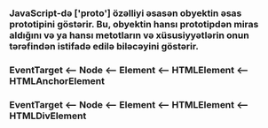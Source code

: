 ### JavaScript-də ['__proto__'] özəlliyi əsasən obyektin əsas prototipini göstərir. Bu, obyektin hansı prototipdən miras aldığını və ya hansı metotların və xüsusiyyətlərin onun tərəfindən istifadə edilə biləcəyini göstərir. 


### EventTarget <-- Node <-- Element <-- HTMLElement <-- HTMLAnchorElement


### EventTarget <-- Node <-- Element <-- HTMLElement <-- HTMLDivElement

